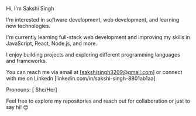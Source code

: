  Hi, I'm Sakshi Singh

 I'm interested in software development, web development, and learning new technologies.
 
 I'm currently learning full-stack web development and improving my skills in JavaScript, React, Node.js, and more.

 I enjoy building projects and exploring different programming languages and frameworks.

 You can reach me via email at [sakshisingh3209@gmail.com] or connect with me on Linkedn [linkedin.com/in/sakshi-singh-8801ab1aa]

Pronouns: [ She/Her]


Feel free to explore my repositories and reach out for collaboration or just to say hi! 😊
